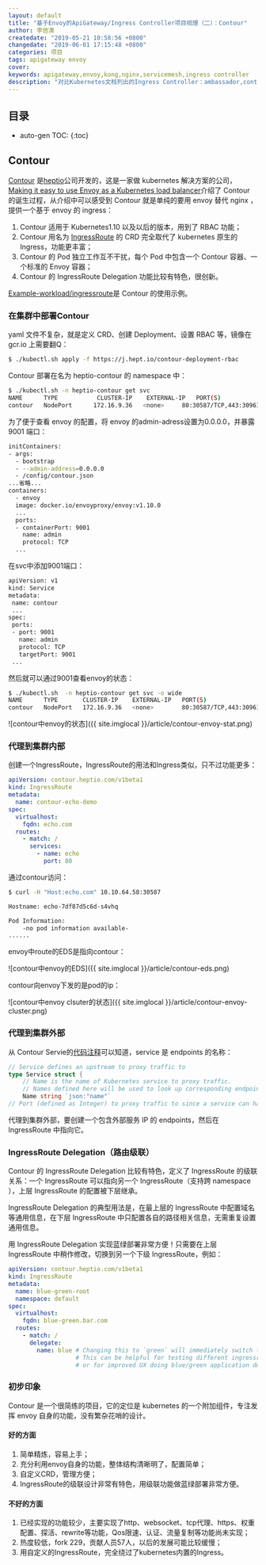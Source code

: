 ```yaml
---
layout: default
title: "基于Envoy的ApiGateway/Ingress Controller项目梳理（二）：Contour"
author: 李佶澳
createdate: "2019-05-21 10:58:56 +0800"
changedate: "2019-06-01 17:15:48 +0800"
categories: 项目
tags: apigateway envoy
cover:
keywords: apigateway,envoy,kong,nginx,servicemesh,ingress controller
description: "对比Kubernetes文档列出的Ingress Controller：ambassador,contour,gloo,istio, traefik, voyager"
---
```


## 目录
* auto-gen TOC:
{:toc}

## Contour

[Contour](https://github.com/heptio/contour) 是[heptio](https://heptio.com/)公司开发的，这是一家做 kubernetes 解决方案的公司，[Making it easy to use Envoy as a Kubernetes load balancer](https://blog.heptio.com/making-it-easy-to-use-envoy-as-a-kubernetes-load-balancer-dde82959f171)介绍了 Contour 的诞生过程，从介绍中可以感受到 Contour 就是单纯的要用 envoy 替代 nginx ，提供一个基于 envoy 的 ingress：

1. Contour 适用于 Kubernetes1.10 以及以后的版本，用到了 RBAC 功能；
2. Contour 用名为 [IngressRoute](https://github.com/heptio/contour/blob/master/docs/ingressroute.md) 的 CRD 完全取代了 kubernetes 原生的 Ingress，功能更丰富；
3. Contour 的 Pod 独立工作互不干扰，每个 Pod 中包含一个 Contour 容器、一个标准的 Envoy 容器；
4. Contour 的 IngressRoute Delegation 功能比较有特色，很创新。

[Example-workload/ingressroute](https://github.com/heptio/contour/tree/master/deployment/example-workload/ingressroute)是 Contour 的使用示例。

### 在集群中部署Contour

yaml 文件不复杂，就是定义 CRD、创建 Deployment、设置 RBAC 等，镜像在 gcr.io 上需要翻Q：

```sh
$ ./kubectl.sh apply -f https://j.hept.io/contour-deployment-rbac
```

Contour 部署在名为 heptio-contour 的 namespace 中：

```sh
$ ./kubectl.sh -n heptio-contour get svc
NAME      TYPE           CLUSTER-IP    EXTERNAL-IP   PORT(S)                      AGE
contour   NodePort      172.16.9.36   <none>     80:30587/TCP,443:30961/TCP   114s
```

为了便于查看 envoy 的配置，将 envoy 的admin-adress设置为0.0.0.0，并暴露 9001 端口：

```sh
initContainers:
- args:
  - bootstrap
  - --admin-address=0.0.0.0
  - /config/contour.json
...省略...
containers:
  - envoy
  image: docker.io/envoyproxy/envoy:v1.10.0
  ...
  ports:
  - containerPort: 9001
    name: admin
    protocol: TCP
  ...
```

在svc中添加9001端口：

```sh
apiVersion: v1
kind: Service
metadata:
 name: contour
 ...
spec:
 ports:
 - port: 9001
   name: admin
   protocol: TCP
   targetPort: 9001
 ...
```

然后就可以通过9001查看envoy的状态：

```sh
$ ./kubectl.sh  -n heptio-contour get svc -o wide
NAME      TYPE       CLUSTER-IP    EXTERNAL-IP   PORT(S)                                     AGE   SELECTOR
contour   NodePort   172.16.9.36   <none>        80:30587/TCP,443:30961/TCP,9001:32051/TCP   22h   app=contour
```

![contour中envoy的状态]({{ site.imglocal }}/article/contour-envoy-stat.png)

### 代理到集群内部

创建一个IngressRoute，IngressRoute的用法和Ingress类似，只不过功能更多：

```yaml
apiVersion: contour.heptio.com/v1beta1
kind: IngressRoute
metadata:
  name: contour-echo-demo
spec:
  virtualhost:
    fqdn: echo.com
  routes:
    - match: /
      services:
        - name: echo
          port: 80
```

通过contour访问：

```sh
$ curl -H "Host:echo.com" 10.10.64.58:30587

Hostname: echo-7df87d5c6d-s4vhq

Pod Information:
	-no pod information available-
......
```

envoy中route的EDS是指向contour：

![contour中envoy的EDS]({{ site.imglocal }}/article/contour-eds.png)

contour向envoy下发的是pod的ip：

![contour中envoy clsuter的状态]({{ site.imglocal }}/article/contour-envoy-cluster.png)

### 代理到集群外部

从 Contour Servie的[代码注释](https://github.com/heptio/contour/blob/master/apis/contour/v1beta1/ingressroute.go#L87)可以知道，service 是 endpoints 的名称：

```go
// Service defines an upstream to proxy traffic to
type Service struct {
	// Name is the name of Kubernetes service to proxy traffic.
	// Names defined here will be used to look up corresponding endpoints which contain the ips to route.
	Name string `json:"name"`
// Port (defined as Integer) to proxy traffic to since a service can have multiple defined
```

代理到集群外部，要创建一个包含外部服务 IP 的 endpoints，然后在 IngressRoute 中指向它。

### IngressRoute Delegation（路由级联）

Contour 的 IngressRoute Delegation 比较有特色，定义了 IngressRoute 的级联关系：一个 IngressRoute 可以指向另一个 IngressRoute（支持跨 namespace ），上层 IngressRoute 的配置被下层继承。

IngressRoute Delegation 的典型用法是，在最上层的 IngressRoute 中配置域名等通用信息，在下层 IngressRoute 中只配置各自的路径相关信息，无需重复设置通用信息。

用 IngressRoute Delegation 实现蓝绿部署非常方便！只需要在上层 IngressRoute 中稍作修改，切换到另一个下级 IngressRoute，例如：

```yaml
apiVersion: contour.heptio.com/v1beta1
kind: IngressRoute
metadata: 
  name: blue-green-root
  namespace: default
spec: 
  virtualhost:
    fqdn: blue-green.bar.com
  routes: 
    - match: / 
      delegate:
        name: blue # Changing this to `green` will immediately switch to the other ingressroute object
                   # This can be helpful for testing different ingressroute configs
                   # or for improved UX doing blue/green application deployments
```

### 初步印象

Contour 是一个很简练的项目，它的定位是 kubernetes 的一个附加组件，专注发挥 envoy 自身的功能，没有繁杂花哨的设计。

#### 好的方面

1. 简单精炼，容易上手；
2. 充分利用envoy自身的功能，整体结构清晰明了，配置简单；
3. 自定义CRD，管理方便；
4. IngressRoute的级联设计非常有特色，用级联功能做蓝绿部署非常方便。

#### 不好的方面

1. 已经实现的功能较少，主要实现了http、websocket、tcp代理、https、权重配置、探活、rewrite等功能，Qos限速、认证、流量复制等功能尚未实现；
2. 热度较低，fork 229，贡献人员57人，以后的发展可能比较缓慢；
3. 用自定义的IngressRoute，完全绕过了kubernetes内置的Ingress。

